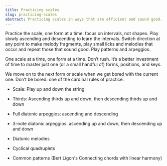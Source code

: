 ```yaml
---
title: Practicing scales
slug: practicing-scales
abstract: Practicing scales in ways that are efficient and sound good. 
---
```


Practice the scale, one form at a time: 
focus on intervals, not shapes. 
Play slowly ascending and descending to learn the intervals. 
Switch direction at any point to make melody fragments, 
play small licks and melodies that occur and repeat those that sound good. 
Play patterns and arpeggios. 

One scale at a time, 
one form at a time. 
Don’t rush. 
It’s a better investment of time to master just one (or a small handful of) forms, 
positions, and keys.

We move on to the next form or scale when we get bored with the current one. 
Don’t be bored: one of the cardinal rules of practice. 


- Scale: Play up and down the string
- Thirds: Ascending thirds up and down, then descending thirds up and down
- Full diatonic arpeggios: ascending and descending
- 3-note diatonic arpeggios: ascending up and down, then descending up and down
- Diatonic melodies

- Cyclical quadruplets
- Common patterns (Bert Ligon's Connecting chords with linear harmony)

